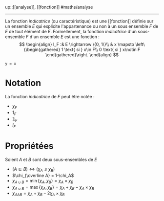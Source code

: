 up::[[analyse]], [[fonction]]
#maths/analyse

----
La fonction _indicatrice_ (ou caractéristique) est une [[fonction]] définie sur un ensemble $E$ qui explicite l'appartenance ou non à un sous ensemble $F$ de $E$ de tout élément de $E$.
Formellement, la fonction _indicatrice_ d'un sous-ensemble $F$ d'un ensemble $E$ est une fonction :
$$
\begin{align}
I_F :& E \rightarrow \{0, 1\}\\
    & x \mapsto \left\{\begin{gathered}
        1 \text{ si } x\in F\\
        0 \text{ si } x\notin F
    \end{gathered}\right.
\end{align}
$$
```desmos-graph
y = x
```

# Notation
La fonction _indicatrice_ de $F$ peut être notée :
 - $\chi_F$
 - $1_F$
 - $\mathbb1_F$
 - $I_F$ 


# Propriétées
Soient $A$ et $B$ sont deux sous-ensembles de $E$

 - $(A \subseteq B) \iff (\chi_A \leq \chi_B)$
 - $\chi_{\overline A} = 1-\chi_A$
 - $\chi_{A\cup B} = \min\{\chi_A, \chi_B\} = \chi_A\times\chi_B$
 - $\chi_{A\cup B} = \max\{\chi_A, \chi_B\} = \chi_A+\chi_B-\chi_A\times\chi_B$
 - $\chi_{A\Delta B} = \chi_A+\chi_B-2\chi_A\times\chi_B$




